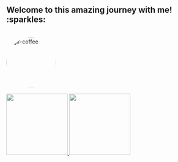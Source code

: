 <h2> Welcome to this amazing journey with me! :sparkles: </h2>


<div style="display: inline_block"><br>
 <a href="https://i.pinimg.com/originals/1a/56/ea/1a56eaaaf78869d7c6e0e620b2b98394.gif">
  <img align="top" height="130" style="border-radius:200px;" alt="gif-coffee" src="https://i.pinimg.com/originals/1a/56/ea/1a56eaaaf78869d7c6e0e620b2b98394.gif">
</a>
</div>

<div><br>
  <a href="https://github.com/kethydeliperi">
  <img height="160em" src="https://github-readme-stats.vercel.app/api?username=kethydeliperi&show_icons=true&theme=onedark&include_all_commits=true&count_private=true"/>
  <a href="https://github.com/kethydeliperi/github-readme-stats"><img height="160em" src="https://github-readme-stats.vercel.app/api/top-langs/?username=kethydeliperi&layout=compact&theme=onedark" /></a>
</div>
